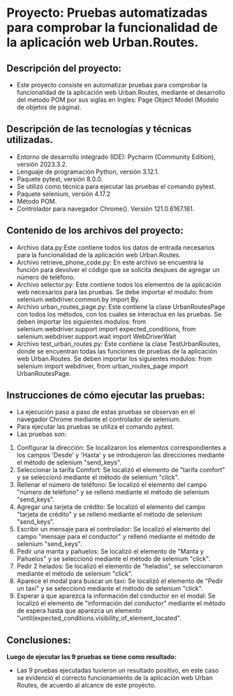 # Proyecto: Pruebas automatizadas para comprobar la funcionalidad de la aplicación web Urban.Routes.

## Descripción del proyecto:

- Este proyecto consiste en automatizar pruebas para comprobar la funcionalidad de la aplicación web Urban.Routes, mediante el desarrollo del metodo POM por sus siglas en Ingles: Page Object Model (Modelo de objetos de página).

## Descripción de las tecnologías y técnicas utilizadas.

- Entorno de desarrollo integrado (IDE): Pycharm (Community Edition), versión 2023.3.2.
- Lenguaje de programación Python, versión 3.12.1.
- Paquete pytest, versión 8.0.0.
- Se utilizó como técnica para ejecutar las pruebas el comando pytest.
- Paquete selenium, versión 4.17.2
- Método POM.
- Controlador para navegador Chrome(). Versión 121.0.6167.161.

## Contenido de los archivos del proyecto:

- Archivo data.py:Este contiene todos los datos de entrada necesarios para la funcionalidad de la aplicación web Urban.Routes. 
- Archivo retrieve_phone_code.py: En este archivo se encuentra la función para devolver el código que se solicita despues de agregar un número de teléfono. 
- Archivo selector.py: Este contiene todos los elementos de la aplicación web necesarios para las pruebas. Se debe importar el modulo: from selenium.webdriver.common.by import By.
- Archivo urban_routes_page.py: Este contiene la clase UrbanRoutesPage con todos los métodos, con los cuales se interactua en las pruebas. Se deben importar los siguientes modulos: from selenium.webdriver.support import expected_conditions, from selenium.webdriver.support.wait import WebDriverWait  
- Archivo test_urban_routes.py: Este contiene la clase TestUrbanRoutes, donde se encuentran todas las funciones de pruebas de la aplicación web Urban.Routes. Se deben importar los siguientes modulos: from selenium import webdriver, from urban_routes_page import UrbanRoutesPage.

## Instrucciones de cómo ejecutar las pruebas:


- La ejecución paso a paso de estas pruebas se observan en el navegador Chrome mediante el controlador de selenium. 
- Para ejecutar las pruebas se utiliza el comando pytest. 
- Las pruebas son:

1. Configurar la dirección: Se localizaron los elementos correspondientes a los campos 'Desde' y 'Hasta' y se introdujeron las direcciones mediante el método de selenium "send_keys".
2. Seleccionar la tarifa Comfort: Se localizó el elemento de "tarifa comfort" y se seleccionó mediante el método de selenium "click".
3. Rellenar el número de teléfono: Se localizó el elemento del campo "número de teléfono" y se rellenó mediante el método de selenium "send_keys".
4. Agregar una tarjeta de crédito: Se localizó el elemento del campo "tarjeta de crédito" y se rellenó mediante el método de selenium "send_keys".
5. Escribir un mensaje para el controlador: Se localizó el elemento del campo "mensaje para el conductor" y rellenó mediante el método de selenium "send_keys".
6. Pedir una manta y pañuelos: Se localizó el elemento de "Manta y Pañuelos" y se seleccionó mediante el método de selenium "click".
7. Pedir 2 helados: Se localizó el elemento de "helados", se seleccionaron mediante el método de selenium "click".
8. Aparece el modal para buscar un taxi: Se localizó el elemento de "Pedir un taxi" y se seleccionó mediante el método de selenium "click".
9. Esperar a que aparezca la información del conductor en el modal: Se localizó el elemento de "información del conductor" mediante el método de espera hasta que aparezca un elemento "until(expected_conditions.visibility_of_element_located".

## Conclusiones:

**Luego de ejecutar las 9 pruebas se tiene como resultado:**

- Las 9 pruebas ejecutadas tuvieron un resultado positivo, en este caso se evidenció el correcto funcionamiento de la aplicación web Urban Routes, de acuerdo al alcance de este proyecto.